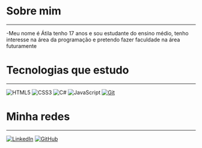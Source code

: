 # Sobre mim
<hr>
-Meu nome é Átila tenho 17 anos e sou estudante do ensino médio, tenho interesse na área da programação e pretendo fazer faculdade na área futuramente

# Tecnologias que estudo
<hr>

![HTML5](https://img.shields.io/badge/HTML5-000?style=for-the-badge&logo=html5)
![CSS3](https://img.shields.io/badge/CSS3-000?style=for-the-badge&logo=css3&logoColor=264CE4)
![C#](https://img.shields.io/badge/C%23-000?style=for-the-badge&logo=c-sharp&logoColor=823085)
![JavaScript](https://img.shields.io/badge/JavaScript-000?style=for-the-badge&logo=javascript)
[![Git](https://img.shields.io/badge/Git-000?style=for-the-badge&logo=git&logoColor=E94D5F)](https://git-scm.com/doc) 

# Minha redes
<hr>

[![LinkedIn](https://img.shields.io/badge/LinkedIn-000?style=for-the-badge&logo=linkedin&logoColor=0E76A8)](https://www.linkedin.com/in/atilabm)
[![GitHub](https://img.shields.io/badge/GitHub-000?style=for-the-badge&logo=github&logoColor=gray)](https://github.com/AtilaBM)


